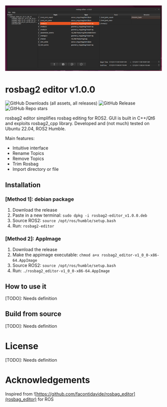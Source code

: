 ![rosbag2_editor](docs/rosbag2_editor.png)

# rosbag2 editor v1.0.0
![GitHub Downloads (all assets, all releases)](https://img.shields.io/github/downloads/alesof/rosbag2_editor/total) ![GitHub Release](https://img.shields.io/github/v/release/alesof/rosbag2_editor)
 ![GitHub Repo stars](https://img.shields.io/github/stars/alesof/rosbag2_editor)

rosbag2 editor simplifies rosbag editing for ROS2. GUI is built in C++/Qt6 and exploits rosbag2_cpp library. Developed and (not much) tested on Ubuntu 22.04, ROS2 Humble.

Main features:

- Intuitive interface 
- Rename Topics
- Remove Topics
- Trim Rosbag
- Import directory or file

## Installation 

### [Method 1]: debian package
1. Download the release
2. Paste in a new terminal: `sudo dpkg -i rosbag2-editor_v1.0.0.deb`
3. Source ROS2: `source /opt/ros/humble/setup.bash`
4. Run: `rosbag2-editor`
  
### [Method 2]: AppImage
1. Download the release
2. Make the appimage executable: `chmod a+x rosbag2_editor-v1_0_0-x86-64.AppImage`
3. Source ROS2: `source /opt/ros/humble/setup.bash`
4. Run: `./rosbag2_editor-v1_0_0-x86-64.AppImage`

## How to use it

[TODO]: Needs definition

## Build from source 

[TODO]: Needs definition

# License 

[TODO]: Needs definition

# Acknowledgements 

Inspired from ![https://github.com/facontidavide/rosbag_editor](rosbag_editor) for ROS

